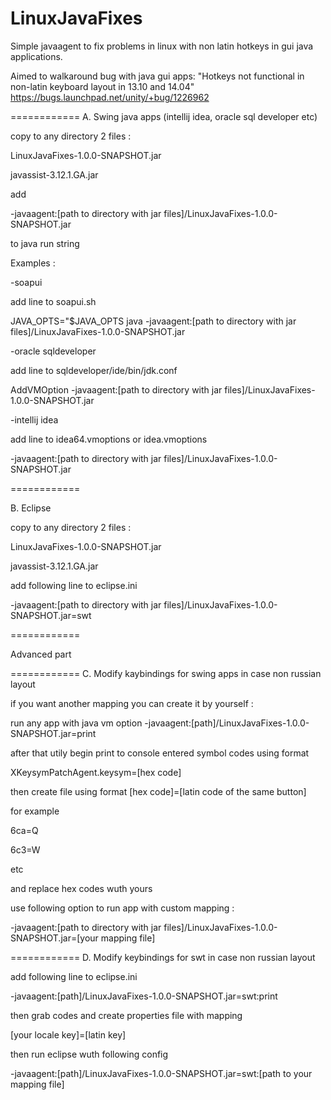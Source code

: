 LinuxJavaFixes
============

Simple javaagent to fix problems in linux with non latin hotkeys in gui java applications.

Aimed to walkaround bug  with java gui apps: "Hotkeys not functional in non-latin keyboard layout in 13.10 and 14.04" https://bugs.launchpad.net/unity/+bug/1226962

============
A. Swing java apps (intellij idea, oracle sql developer etc)

copy to any directory 2 files :

LinuxJavaFixes-1.0.0-SNAPSHOT.jar

javassist-3.12.1.GA.jar


add 

-javaagent:[path to directory with jar files]/LinuxJavaFixes-1.0.0-SNAPSHOT.jar

to java run string

Examples :

-soapui

  add line to soapui.sh

  JAVA_OPTS="$JAVA_OPTS java -javaagent:[path to directory with jar files]/LinuxJavaFixes-1.0.0-SNAPSHOT.jar

-oracle sqldeveloper

  add line to sqldeveloper/ide/bin/jdk.conf

  AddVMOption -javaagent:[path to directory with jar files]/LinuxJavaFixes-1.0.0-SNAPSHOT.jar

-intellij idea

  add line to idea64.vmoptions or idea.vmoptions

  -javaagent:[path to directory with jar files]/LinuxJavaFixes-1.0.0-SNAPSHOT.jar

============

B. Eclipse

copy to any directory 2 files :

LinuxJavaFixes-1.0.0-SNAPSHOT.jar

javassist-3.12.1.GA.jar

add following line to eclipse.ini

-javaagent:[path to directory with jar files]/LinuxJavaFixes-1.0.0-SNAPSHOT.jar=swt


============

Advanced part

============
C. Modify kaybindings for swing apps in case non russian layout
 
if you want another mapping you can create it by yourself :

run any app with java vm option  -javaagent:[path]/LinuxJavaFixes-1.0.0-SNAPSHOT.jar=print

after that utily begin print to console entered symbol codes using format

XKeysymPatchAgent.keysym=[hex code]

then create file using format [hex code]=[latin code of the same button]

for example

6ca=Q

6c3=W

etc

and replace hex codes wuth yours

use following option to run app with custom mapping :

-javaagent:[path to directory with jar files]/LinuxJavaFixes-1.0.0-SNAPSHOT.jar=[your mapping file]

============
D. Modify keybindings for swt in case non russian layout

add following line to eclipse.ini 

-javaagent:[path]/LinuxJavaFixes-1.0.0-SNAPSHOT.jar=swt:print

then grab codes and create properties file with mapping

[your locale key]=[latin key]

then run eclipse wuth following config

-javaagent:[path]/LinuxJavaFixes-1.0.0-SNAPSHOT.jar=swt:[path to your mapping file]



